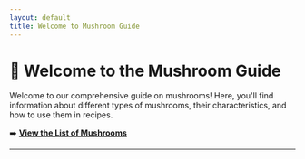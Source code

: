 ```yaml
---
layout: default
title: Welcome to Mushroom Guide
---
```


# 🍄 Welcome to the Mushroom Guide

Welcome to our comprehensive guide on mushrooms! Here, you'll find information about different types of mushrooms, their characteristics, and how to use them in recipes.

➡️ **[View the List of Mushrooms](mushrooms.md)**

---
